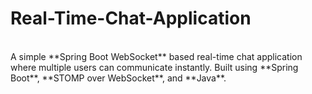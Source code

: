 # Real-Time-Chat-Application

<br>
A simple **Spring Boot WebSocket** based real-time chat application where multiple users can communicate instantly.  
Built using **Spring Boot**, **STOMP over WebSocket**, and **Java**.
